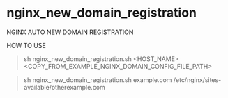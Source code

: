 # nginx_new_domain_registration
NGINX AUTO NEW DOMAIN REGISTRATION

HOW TO USE

> sh nginx_new_domain_registration.sh <HOST_NAME> <COPY_FROM_EXAMPLE_NGINX_DOMAIN_CONFIG_FILE_PATH>



> sh nginx_new_domain_registration.sh example.com /etc/nginx/sites-available/otherexample.com
